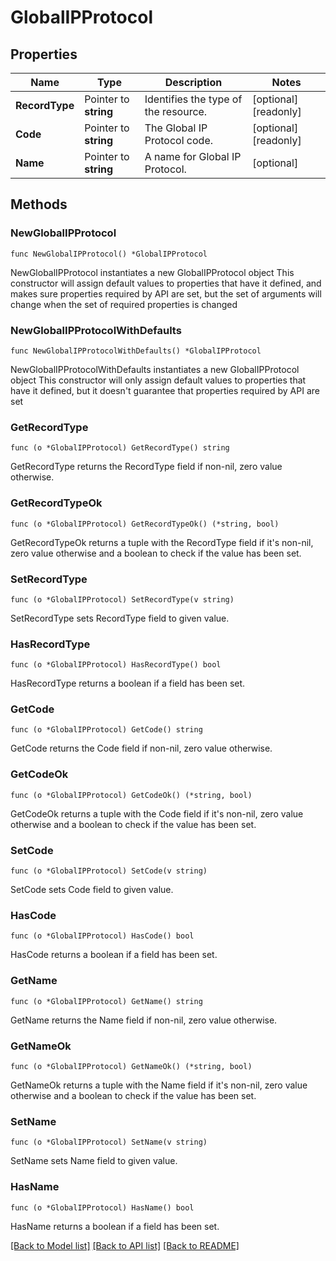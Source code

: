 # GlobalIPProtocol

## Properties

Name | Type | Description | Notes
------------ | ------------- | ------------- | -------------
**RecordType** | Pointer to **string** | Identifies the type of the resource. | [optional] [readonly] 
**Code** | Pointer to **string** | The Global IP Protocol code. | [optional] [readonly] 
**Name** | Pointer to **string** | A name for Global IP Protocol. | [optional] 

## Methods

### NewGlobalIPProtocol

`func NewGlobalIPProtocol() *GlobalIPProtocol`

NewGlobalIPProtocol instantiates a new GlobalIPProtocol object
This constructor will assign default values to properties that have it defined,
and makes sure properties required by API are set, but the set of arguments
will change when the set of required properties is changed

### NewGlobalIPProtocolWithDefaults

`func NewGlobalIPProtocolWithDefaults() *GlobalIPProtocol`

NewGlobalIPProtocolWithDefaults instantiates a new GlobalIPProtocol object
This constructor will only assign default values to properties that have it defined,
but it doesn't guarantee that properties required by API are set

### GetRecordType

`func (o *GlobalIPProtocol) GetRecordType() string`

GetRecordType returns the RecordType field if non-nil, zero value otherwise.

### GetRecordTypeOk

`func (o *GlobalIPProtocol) GetRecordTypeOk() (*string, bool)`

GetRecordTypeOk returns a tuple with the RecordType field if it's non-nil, zero value otherwise
and a boolean to check if the value has been set.

### SetRecordType

`func (o *GlobalIPProtocol) SetRecordType(v string)`

SetRecordType sets RecordType field to given value.

### HasRecordType

`func (o *GlobalIPProtocol) HasRecordType() bool`

HasRecordType returns a boolean if a field has been set.

### GetCode

`func (o *GlobalIPProtocol) GetCode() string`

GetCode returns the Code field if non-nil, zero value otherwise.

### GetCodeOk

`func (o *GlobalIPProtocol) GetCodeOk() (*string, bool)`

GetCodeOk returns a tuple with the Code field if it's non-nil, zero value otherwise
and a boolean to check if the value has been set.

### SetCode

`func (o *GlobalIPProtocol) SetCode(v string)`

SetCode sets Code field to given value.

### HasCode

`func (o *GlobalIPProtocol) HasCode() bool`

HasCode returns a boolean if a field has been set.

### GetName

`func (o *GlobalIPProtocol) GetName() string`

GetName returns the Name field if non-nil, zero value otherwise.

### GetNameOk

`func (o *GlobalIPProtocol) GetNameOk() (*string, bool)`

GetNameOk returns a tuple with the Name field if it's non-nil, zero value otherwise
and a boolean to check if the value has been set.

### SetName

`func (o *GlobalIPProtocol) SetName(v string)`

SetName sets Name field to given value.

### HasName

`func (o *GlobalIPProtocol) HasName() bool`

HasName returns a boolean if a field has been set.


[[Back to Model list]](../README.md#documentation-for-models) [[Back to API list]](../README.md#documentation-for-api-endpoints) [[Back to README]](../README.md)


